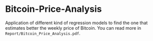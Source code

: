 # Bitcoin-Price-Analysis
Application of different kind of regression models to find the one that estimates better the weekly price of Bitcoin. You can read more in `Report/Bitcoin_Price_Analysis.pdf`.
